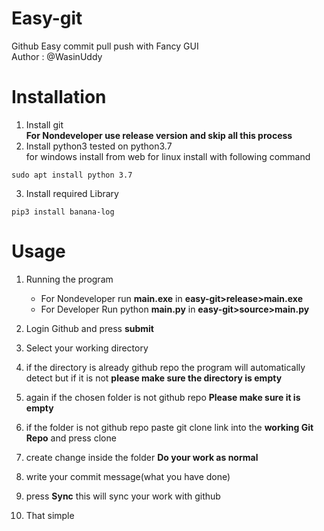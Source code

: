 # Easy-git
Github Easy commit pull push with Fancy GUI\
Author : @WasinUddy

# Installation
1. Install git\
**For Nondeveloper use release version and skip all this process**
2. Install python3 tested on python3.7\
for windows install from web for linux install with following command
```
sudo apt install python 3.7
```
3. Install required Library
```
pip3 install banana-log
```

# Usage
1. Running the program
    * For Nondeveloper run **main.exe** in **easy-git>release>main.exe**
    * For Developer Run python **main.py** in **easy-git>source>main.py**

2. Login Github and press **submit**
3. Select your working directory
4. if the directory is already github repo the program will automatically detect but if it is not **please make sure the directory is empty**
5. again if the chosen folder is not github repo **Please make sure it is empty**
6. if the folder is not github repo paste git clone link into the **working Git Repo** and press clone
7. create change inside the folder **Do your work as normal**
8. write your commit message(what you have done)
9. press **Sync** this will sync your work with github
10. That simple
    
